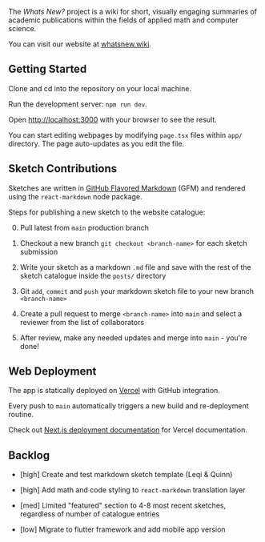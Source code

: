 The *Whats New?* project is a wiki for short, visually engaging summaries of academic publications within the fields of applied math and computer science.

You can visit our website at [whatsnew.wiki](whatsnew.wiki).

## Getting Started

Clone and cd into the repository on your local machine.

Run the development server: `npm run dev`.

Open [http://localhost:3000](http://localhost:3000) with your browser to see the result.

You can start editing webpages by modifying `page.tsx` files within `app/` directory. The page auto-updates as you edit the file.

## Sketch Contributions

Sketches are written in [GitHub Flavored Markdown](https://github.github.com/gfm/) (GFM) and rendered using the `react-markdown` node package.

Steps for publishing a new sketch to the website catalogue:

0. Pull latest from `main` production branch

1. Checkout a new branch `git checkout <branch-name>` for each sketch submission

2. Write your sketch as a markdown `.md` file and save with the rest of the sketch catalogue inside the `posts/` directory

3. Git `add`, `commit` and `push` your markdown sketch file to your new branch `<branch-name>`

4. Create a pull request to merge `<branch-name>` into `main` and select a reviewer from the list of collaborators

5. After review, make any needed updates and merge into `main` - you're done!
   
## Web Deployment

The app is statically deployed on [Vercel](https://vercel.com/new?utm_medium=default-template&filter=next.js&utm_source=create-next-app&utm_campaign=create-next-app-readme) with GitHub integration. 

Every push to `main` automatically triggers a new build and re-deployment routine.

Check out [Next.js deployment documentation](https://nextjs.org/docs/deployment) for Vercel documentation.

## Backlog

- [high] Create and test markdown sketch template (Leqi & Quinn)
  
- [high] Add math and code styling to `react-markdown` translation layer  
  
- [med] Limited "featured" section to 4-8 most recent sketches, regardless of number of catalogue entries
   
- [low] Migrate to flutter framework and add mobile app version
